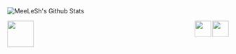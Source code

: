 <img align="left" alt="MeeLeSh's Github Stats" src="https://github-readme-stats.vercel.app/api?username=MeeLeSh&show_icons=true&hide_border=true" />
<br />

[<img width="60px" src="https://user-images.githubusercontent.com/68658609/132950716-f8288135-9c0c-4b19-be2d-2ffb00264dc3.gif" />][github]
[<img align="right" width="37px" src="https://user-images.githubusercontent.com/68658609/132950075-b848d17c-6b93-4202-bdcb-c7b09b266e11.png" />][vk]
[<img align="right" width="37px" src="https://user-images.githubusercontent.com/68658609/132949840-5f10bcd3-f2ac-424a-8433-27e7fc044e5f.jpg" />][telegram]
<br />

[github]: https://github.com/MeeLeSh
[vk]: https://vk.com/meelesh
[telegram]: https://t.me/meelesh

